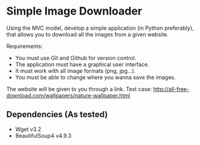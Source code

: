 # Simple Image Downloader
Using the MVC model, develop a simple application (in Python preferably), that allows you to download all the images from a given website.

Requirements:
- You must use Git and Github for version control.
- The application must have a graphical user interface.
- It must work with all image formats (png, jpg...).
- You must be able to change where you wanna save the images.

The website will be given to you through a link.
Test case: http://all-free-download.com/wallpapers/nature-wallpaper.html

## Dependencies (As tested)
- Wget v3.2
- BeautifulSoup4 v4.9.3